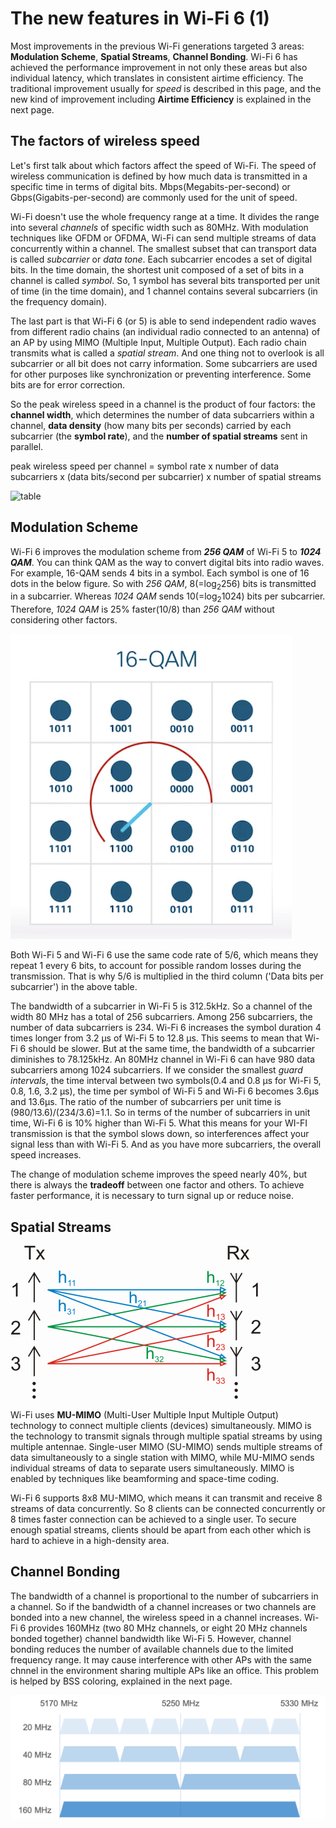 # The new features in Wi-Fi 6 (1)
Most improvements in the previous Wi-Fi generations targeted 3 areas: **Modulation Scheme**, **Spatial Streams**, **Channel Bonding**. Wi-Fi 6 has achieved the performance improvement in not only these areas but also individual latency, which translates in consistent airtime efficiency. The traditional improvement usually for *speed* is described in this page, and the new kind of improvement including **Airtime Efficiency** is explained in the next page.

## The factors of wireless speed

Let's first talk about which factors affect the speed of Wi-Fi. The speed of wireless communication is defined by how much data is transmitted in a specific time in terms of digital bits. Mbps(Megabits-per-second) or Gbps(Gigabits-per-second) are commonly used for the unit of speed.

Wi-Fi doesn't use the whole frequency range at a time. It divides the range into several *channels* of specific width such as 80MHz. With modulation techniques like OFDM or OFDMA, Wi-Fi can send multiple streams of data concurrently within a channel. The smallest subset that can transport data is called *subcarrier* or *data tone*. Each subcarrier encodes a set of digital bits. In the time domain, the shortest unit composed of a set of bits in a channel is called *symbol*. So, 1 symbol has several bits transported per unit of time (in the time domain), and 1 channel contains several subcarriers (in the frequency domain).

The last part is that Wi-Fi 6 (or 5) is able to send independent radio waves from different radio chains (an individual radio connected to an antenna) of an AP by using MIMO (Multiple Input, Multiple Output). Each radio chain transmits what is called a *spatial stream*. And one thing not to overlook is all subcarrier or all bit does not carry information. Some subcarriers are used for other purposes like synchronization or preventing interference. Some bits are for error correction.

So the peak wireless speed in a channel is the product of four factors: the **channel width**, which determines the number of data subcarriers within a channel, **data density** (how many bits per seconds) carried by each subcarrier (the **symbol rate**), and the **number of spatial streams** sent in parallel.

peak wireless speed per channel = symbol rate x number of data subcarriers x (data bits/second per subcarrier) x number of spatial streams

![table](assets/images/2-1-speed-table.png)

## Modulation Scheme

Wi-Fi 6 improves the modulation scheme from ***256 QAM*** of Wi-Fi 5 to ***1024 QAM***. You can think QAM as the way to convert digital bits into radio waves. For example, 16-QAM sends 4 bits in a symbol. Each symbol is one of 16 dots in the below figure.
So with *256 QAM*, 8(=log<sub>2</sub>256) bits is transmitted in a subcarrier. Whereas *1024 QAM* sends 10(=log<sub>2</sub>1024) bits per subcarrier. Therefore, *1024 QAM* is 25% faster(10/8) than *256 QAM* without considering other factors.

![QAM](assets/images/2-2-QAM.png)

Both Wi-Fi 5 and Wi-Fi 6 use the same code rate of 5/6, which means they repeat 1 every 6 bits, to account for possible random losses during the transmission. That is why 5/6 is multiplied in the third column ('Data bits per subcarrier') in the above table.

The bandwidth of a subcarrier in Wi-Fi 5 is 312.5kHz. So a channel of the width 80 MHz has a total of 256 subcarriers. Among 256 subcarriers, the number of data subcarriers is 234. Wi-Fi 6 increases the symbol duration 4 times longer from 3.2 μs of Wi-Fi 5 to 12.8 μs. This seems to mean that Wi-Fi 6 should be slower. But at the same time, the bandwidth of a subcarrier diminishes to 78.125kHz. An 80MHz channel in Wi-Fi 6 can have 980 data subcarriers among 1024 subcarriers. If we consider the smallest *guard intervals*, the time interval between two symbols(0.4 and 0.8 μs for Wi-Fi 5, 0.8, 1.6, 3.2 μs), the time per symbol of Wi-Fi 5 and Wi-Fi 6 becomes 3.6μs and 13.6μs. The ratio of the number of subcarriers per unit time is (980/13.6)/(234/3.6)=1.1. So in terms of the number of subcarriers in unit time, Wi-Fi 6 is 10% higher than Wi-Fi 5. What this means for your WI-FI transmission is that the symbol slows down, so interferences affect your signal less than with Wi-Fi 5. And as you have more subcarriers, the overall speed increases.

The change of modulation scheme improves the speed nearly 40%, but there is always the **tradeoff** between one factor and others. To achieve faster performance, it is necessary to turn signal up or reduce noise.

## Spatial Streams
![MIMO](assets/images/2-3-MIMO.png)

Wi-Fi uses **MU-MIMO** (Multi-User Multiple Input Multiple Output) technology to connect multiple clients (devices) simultaneously. MIMO is the technology to transmit signals through multiple spatial streams by using multiple antennae. Single-user MIMO (SU-MIMO) sends multiple streams of data simultaneously to a single station with MIMO, while MU-MIMO sends individual streams of data to separate users simultaneously. MIMO is enabled by techniques like beamforming and space-time coding.

Wi-Fi 6 supports 8x8 MU-MIMO, which means it can transmit and receive 8 streams of data concurrently. So 8 clients can be connected concurrently or 8 times faster connection can be achieved to a single user. To secure enough spatial streams, clients should be apart from each other which is hard to achieve in a high-density area.

## Channel Bonding
The bandwidth of a channel is proportional to the number of subcarriers in a channel. So if the bandwidth of a channel increases or two channels are bonded into a new channel, the wireless speed in a channel increases. Wi-Fi 6 provides 160MHz (two 80 MHz channels, or eight 20 MHz channels bonded together) channel bandwidth like Wi-Fi 5. However, channel bonding reduces the number of available channels due to the limited frequency range. It may cause interference with other APs with the same chnnel in the environment sharing multiple APs like an office. This problem is helped by BSS coloring, explained in the next page.

![channel](assets/images/2-4-channel.png)
